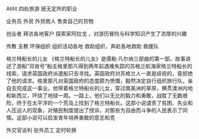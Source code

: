 Atitit 四处旅游 居无定所的职业

业务员 外贸
外贸商人 售卖自己的货物

创业者 拜访各地客户
探索家阿拉戈
，对游历冒险与科学知识产生了浓厚的兴趣

传教  支教
环保组织 组织活动各地
救助组织，奔赴各地救助
救援队 

格兰特船长的儿女
《格兰特船长的儿女》是儒勒·凡尔纳三部曲的第一部。故事讲述了游船“邓肯号”船主格里那凡得到两年前遇难失踪的苏格兰航海家格兰特船长的线索，请求英国政府派遣船只去寻找。英国政府对苏格兰人一直是歧视的，竟拒绝了他的请求。格里那凡对英国政府的态度颇为愤慨，毅然决定自行组织旅行队，亲自去完成这一事业。他带着格兰特船长的儿女，穿过南美洲的草原，横贯澳洲内地和新西兰，环绕了地球一周。一路上，他们以无比的毅力和勇敢，战胜了无数艰险，终于在太平洋的一个荒岛上找到了格兰特船长。这部小说谴责了贫困、失业和人压迫人的现象，对殖民制度提出了控诉，对那些为自由而斗争的人民表示了同情。这部小说可以启发青年培养勇敢的意志和克

外交官谈判
驻外员工 定时轮换


